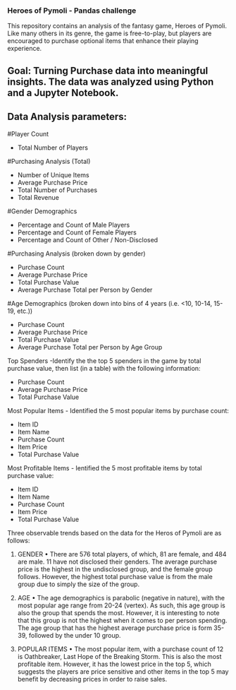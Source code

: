 ### Heroes of Pymoli - Pandas challenge

This repository contains an analysis of the fantasy game, Heroes of Pymoli. Like many others in its genre, the game is free-to-play, but players are encouraged to purchase optional items that enhance their playing experience.

## Goal: Turning Purchase data into meaningful insights. The data was analyzed using Python and a Jupyter Notebook.

## Data Analysis parameters:

#Player Count
  - Total Number of Players


#Purchasing Analysis (Total)
  - Number of Unique Items
  - Average Purchase Price
  - Total Number of Purchases
  - Total Revenue


#Gender Demographics
  - Percentage and Count of Male Players
  - Percentage and Count of Female Players
  - Percentage and Count of Other / Non-Disclosed


#Purchasing Analysis (broken down by gender)
  - Purchase Count
  - Average Purchase Price
  - Total Purchase Value
  - Average Purchase Total per Person by Gender


#Age Demographics (broken down into bins of 4 years (i.e. <10, 10-14, 15-19, etc.))
  - Purchase Count
  - Average Purchase Price
  - Total Purchase Value
  - Average Purchase Total per Person by Age Group


Top Spenders -Identify the the top 5 spenders in the game by total purchase value, then list (in a table) with the following information:
  - Purchase Count
  - Average Purchase Price
  - Total Purchase Value
  

Most Popular Items - Identified the 5 most popular items by purchase count:
  - Item ID
  - Item Name
  - Purchase Count
  - Item Price
  - Total Purchase Value
  

Most Profitable Items - Ientified the 5 most profitable items by total purchase value:
  - Item ID
  - Item Name
  - Purchase Count
  - Item Price
  - Total Purchase Value


Three observable trends based on the data for the Heros of Pymoli are as follows:
1.	GENDER
•	There are 576 total players, of which, 81 are female, and 484 are male. 11 have not disclosed their genders. The average purchase price is the highest in the undisclosed group, and the female group follows. However, the highest total purchase value is from the male group due to simply the size of the group. 

2.	AGE
•	The age demographics is parabolic (negative in nature), with the most popular age range from 20-24 (vertex). As such, this age group is also the group that spends the most. However, it is interesting to note that this group is not the highest when it comes to per person spending. The age group that has the highest average purchase price is form 35-39, followed by the under 10 group. 

3.	POPULAR ITEMS
•	The most popular item, with a purchase count of 12 is Oathbreaker, Last Hope of the Breaking Storm. This is also the most profitable item. However, it has the lowest price in the top 5, which suggests the players are price sensitive and other items in the top 5 may benefit by decreasing prices in order to raise sales. 
